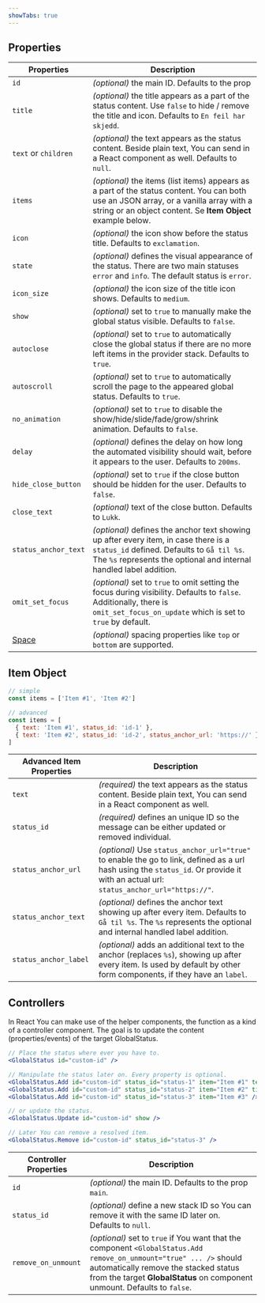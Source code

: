 ```yaml
---
showTabs: true
---
```


## Properties

| Properties                                  | Description                                                                                                                                                                                              |
| ------------------------------------------- | -------------------------------------------------------------------------------------------------------------------------------------------------------------------------------------------------------- |
| `id`                                        | _(optional)_ the main ID. Defaults to the prop                                                                                                                                                           |
| `title`                                     | _(optional)_ the title appears as a part of the status content. Use `false` to hide / remove the title and icon. Defaults to `En feil har skjedd`.                                                       |
| `text` or `children`                        | _(optional)_ the text appears as the status content. Beside plain text, You can send in a React component as well. Defaults to `null`.                                                                   |
| `items`                                     | _(optional)_ the items (list items) appears as a part of the status content. You can both use an JSON array, or a vanilla array with a string or an object content. Se **Item Object** example below.    |
| `icon`                                      | _(optional)_ the icon show before the status title. Defaults to `exclamation`.                                                                                                                           |
| `state`                                     | _(optional)_ defines the visual appearance of the status. There are two main statuses `error` and `info`. The default status is `error`.                                                                 |
| `icon_size`                                 | _(optional)_ the icon size of the title icon shows. Defaults to `medium`.                                                                                                                                |
| `show`                                      | _(optional)_ set to `true` to manually make the global status visible. Defaults to `false`.                                                                                                              |
| `autoclose`                                 | _(optional)_ set to `true` to automatically close the global status if there are no more left items in the provider stack. Defaults to `true`.                                                           |
| `autoscroll`                                | _(optional)_ set to `true` to automatically scroll the page to the appeared global status. Defaults to `true`.                                                                                           |
| `no_animation`                              | _(optional)_ set to `true` to disable the show/hide/slide/fade/grow/shrink animation. Defaults to `false`.                                                                                               |
| `delay`                                     | _(optional)_ defines the delay on how long the automated visibility should wait, before it appears to the user. Defaults to `200ms`.                                                                     |
| `hide_close_button`                         | _(optional)_ set to `true` if the close button should be hidden for the user. Defaults to `false`.                                                                                                       |
| `close_text`                                | _(optional)_ text of the close button. Defaults to `Lukk`.                                                                                                                                               |
| `status_anchor_text`                        | _(optional)_ defines the anchor text showing up after every item, in case there is a `status_id` defined. Defaults to `Gå til %s`. The `%s` represents the optional and internal handled label addition. |
| `omit_set_focus`                            | _(optional)_ set to `true` to omit setting the focus during visibility. Defaults to `false`. Additionally, there is `omit_set_focus_on_update` which is set to `true` by default.                        |
| [Space](/uilib/components/space/properties) | _(optional)_ spacing properties like `top` or `bottom` are supported.                                                                                                                                    |

## Item Object

```js
// simple
const items = ['Item #1', 'Item #2']

// advanced
const items = [
  { text: 'Item #1', status_id: 'id-1' },
  { text: 'Item #2', status_id: 'id-2', status_anchor_url: 'https://' }
]
```

| Advanced Item Properties | Description                                                                                                                                                                          |
| ------------------------ | ------------------------------------------------------------------------------------------------------------------------------------------------------------------------------------ |
| `text`                   | _(required)_ the text appears as the status content. Beside plain text, You can send in a React component as well.                                                                   |
| `status_id`              | _(required)_ defines an unique ID so the message can be either updated or removed individual.                                                                                        |
| `status_anchor_url`      | _(optional)_ Use `status_anchor_url="true"` to enable the go to link, defined as a url hash using the `status_id`. Or provide it with an actual url: `status_anchor_url="https://"`. |
| `status_anchor_text`     | _(optional)_ defines the anchor text showing up after every item. Defaults to `Gå til %s`. The `%s` represents the optional and internal handled label addition.                     |
| `status_anchor_label`    | _(optional)_ adds an additional text to the anchor (replaces `%s`), showing up after every item. Is used by default by other form components, if they have an `label`.               |

## Controllers

In React You can make use of the helper components, the function as a kind of a controller component.
The goal is to update the content (properties/events) of the target GlobalStatus.

```jsx
// Place the status where ever you have to.
<GlobalStatus id="custom-id" />

// Manipulate the status later on. Every property is optional.
<GlobalStatus.Add id="custom-id" status_id="status-1" item="Item #1" text="New Text" />
<GlobalStatus.Add id="custom-id" status_id="status-2" item="Item #2" title="New Titel" />
<GlobalStatus.Add id="custom-id" status_id="status-3" item="Item #3" />

// or update the status.
<GlobalStatus.Update id="custom-id" show />

// Later You can remove a resolved item.
<GlobalStatus.Remove id="custom-id" status_id="status-3" />
```

| Controller Properties | Description                                                                                                                                                                                                                              |
| --------------------- | ---------------------------------------------------------------------------------------------------------------------------------------------------------------------------------------------------------------------------------------- |
| `id`                  | _(optional)_ the main ID. Defaults to the prop `main`.                                                                                                                                                                                   |
| `status_id`           | _(optional)_ define a new stack ID so You can remove it with the same ID later on. Defaults to `null`.                                                                                                                                   |
| `remove_on_unmount`   | _(optional)_ set to `true` if You want that the component `<GlobalStatus.Add remove_on_unmount="true" ... />` should automatically remove the stacked status from the target **GlobalStatus** on component unmount. Defaults to `false`. |
